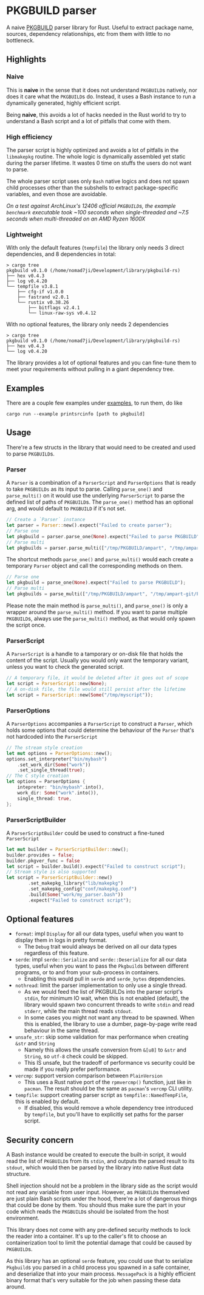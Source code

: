# PKGBUILD parser

A naive [PKGBUILD](https://wiki.archlinux.org/title/PKGBUILD) parser library for Rust. Useful to extract package name, sources, dependency relationships, etc from them with little to no bottleneck. 

## Highlights

### Naive
This is **naive** in the sense that it does not understand `PKGBUILD`s natively, nor does it care what the `PKGBUILD`s do. Instead, it uses a Bash instance to run a dynamically generated, highly efficient script.

Being **naive**, this avoids a lot of hacks needed in the Rust world to try to understand a Bash script and a lot of pitfalls that come with them.

### High efficiency
The parser script is highly optimized and avoids a lot of pitfalls in the `libmakepkg` routine. The whole logic is dynamically assembled yet static during the parser lifetime. It wastes 0 time on stuffs the users do not want to parse.

The whole parser script uses only `Bash` native logics and does not spawn child processes other than the subshells to extract package-specific variables, and even those are avoidable.

_On a test against ArchLinux's 12406 official `PKGBUILD`s, the example `benchmark` executable took ~100 seconds when single-threaded and ~7.5 seconds when multi-threaded on an AMD Ryzen 1600X_

### Lightweight
With only the default features (`tempfile`) the library only needs 3 direct dependencies, and 8 dependencies in total:
```
> cargo tree
pkgbuild v0.1.0 (/home/nomad7ji/Development/library/pkgbuild-rs)
├── hex v0.4.3
├── log v0.4.20
└── tempfile v3.8.1
    ├── cfg-if v1.0.0
    ├── fastrand v2.0.1
    └── rustix v0.38.26
        ├── bitflags v2.4.1
        └── linux-raw-sys v0.4.12
```
With no optional features, the library only needs 2 dependencies
```
> cargo tree
pkgbuild v0.1.0 (/home/nomad7ji/Development/library/pkgbuild-rs)
├── hex v0.4.3
└── log v0.4.20
```
The library provides a lot of optional features and you can fine-tune them to meet your requirements without pulling in a giant dependency tree.

## Examples
There are a couple few examples under [examples](examples), to run them, do like
```
cargo run --example printsrcinfo [path to pkgbuild]
```

## Usage
There're a few structs in the library that would need to be created and used to parse `PKGBUILD`s.

### Parser
A `Parser` is a combination of a `ParserScript` and `ParserOptions` that is ready to take `PKGBUILDs` as its input to parse. Calling `parse_one()` and `parse_multi()` on it would use the underlying `ParserScript` to parse the defined list of paths of `PKGBUILD`s. The `parse_one()` method has an optional arg, and would default to `PKGBUILD` if it's not set.
```Rust
// Create a `Parser` instance
let parser = Parser::new().expect("Failed to create parser");
// Parse one
let pkgbuild = parser.parse_one(None).expect("Failed to parse PKGBUILD");
// Parse multi
let pkgbuilds = parser.parse_multi(["/tmp/PKGBUILD/ampart", "/tmp/ampart-git/PKGBUILD", "/tmp/chromium/PKGBUILD"]).expect("Failed to parse multiple PKGBUILDs");
```

The shortcut methods `parse_one()` and `parse_multi()` would each create a temporary `Parser` object and call the corresponding methods on them.

```Rust
// Parse one
let pkgbuild = parse_one(None).expect("Failed to parse PKGBUILD");
// Parse multi
let pkgbuilds = parse_multi(["/tmp/PKGBUILD/ampart", "/tmp/ampart-git/PKGBUILD", "/tmp/chromium/PKGBUILD"]).expect("Failed to parse multiple PKGBUILDs");
```

Please note the main method is `parse_multi()`, and `parse_one()` is only a wrapper around the `parse_multi()` method. If you want to parse multiple `PKGBUILD`s, always use the `parse_multi()` method, as that would only spawn the script once.

### ParserScript

A `ParserScript` is a handle to a tamporary or on-disk file that holds the content of the script. Usually you would only want the temporary variant, unless you want to check the generated script.
```Rust
// A temporary file, it would be deleted after it goes out of scope
let script = ParserScript::new(None);
// A on-disk file, the file would still persist after the lifetime
let script = ParserScript::new(Some("/tmp/myscript"));
```

### ParserOptions

A `ParserOptions` accompanies a `ParserScript` to construct a `Parser`, which holds some options that could determine the behaviour of the `Parser` that's not hardcoded into the `ParserScript`
```Rust
// The stream style creation
let mut options = ParserOptions::new();
options.set_interpreter("bin/mybash")
    .set_work_dir(Some("work"))
    .set_single_thread(true);
// The C style creation
let options = ParserOptions {
    intepreter: "bin/mybash".into(),
    work_dir: Some("work".into()),
    single_thread: true,
};
```

### ParserScriptBuilder
A `ParserScriptBuilder` could be used to construct a fine-tuned `ParserScript`
```Rust
let mut builder = ParserScriptBuilder::new();
builder.provides = false;
builder.pkgver_func = false
let script = builder.build().expect("Failed to construct script");
// Stream style is also supported
let script = ParserScriptBuilder::new()
        .set_makepkg_library("lib/makepkg")
        .set_makepkg_config("conf/makepkg.conf")
        .build(Some("work/my_parser.bash"))
        .expect("Failed to construct script");
```

## Optional features
- `format`: impl `Display` for all our data types, useful when you want to display them in logs in pretty format. 
  - The `Debug` trait would always be derived on all our data types regardless of this feature.
- `serde`: impl `serde::Serialize` and `serde::Deserialize` for all our data types, useful when you want to pass the `Pkgbuild`s between different programs, or to and from your sub-process in containers.
  - Enabling this would pull in `serde` and `serde_bytes` dependencies.
- `nothread`: limit the parser implementation to only use a single thread. 
  - As we would feed the list of PKGBUILDs into the parser script's `stdin`, for minimum IO wait, when this is not enabled (default), the library would spawn two concurrent threads to write `stdin` and read `stderr`, while the main thread reads `stdout`.
  - In some cases you might not want any thread to be spawned. When this is enabled, the library to use a dumber, page-by-page write read behaviour in the same thread.
- `unsafe_str`: skip some validation for max performance when creating `&str` and `String`
  - Namely this allows the unsafe conversion from `&[u8]` to `&str` and `String`, so `utf-8` check could be skipped.
  - This IS unsafe, but the tradeoff of performance vs security could be made if you really prefer performance.
- `vercmp`: support version comparison between `PlainVersion`
  - This uses a Rust native port of the `rpmvercmp()` function, just like in `pacman`. The result should be the same as `pacman`'s `vercmp` CLI utility.
- `tempfile`: support creating parser script as `tempfile::NamedTempFile`, this is enabled by default.
  - If disabled, this would remove a whole dependency tree introduced by `tempfile`, but you'll have to explicitly set paths for the parser script.


## Security concern
A Bash instance would be created to execute the built-in script, it would read the list of `PKGBUILD`s from its `stdin`, and outputs the parsed result to its `stdout`, which would then be parsed by the library into native Rust data structure.

Shell injection should not be a problem in the library side as the script would not read any variable from user input. However, as `PKGBUILD`s themselved are just plain Bash scripts under the hood, there're a lot of dangerous things that could be done by them. You should thus make sure the part in your code which reads the `PKGBUILD`s should be isolated from the host environment. 

This library does not come with any pre-defined security methods to lock the reader into a container. It's up to the caller's fit to choose an containerization tool to limit the potential damage that could be caused by `PKGBUILD`s.

As this library has an optional `serde` feature, you could use that to serialize `Pkgbuild`s you parsed in a child process you spawned in a safe container, and deserialize that into your main process. `MessagePack` is a highly efficient binary format that's very suitable for the job when passing these data around.